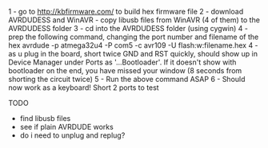 1 - go to http://kbfirmware.com/ to build hex firmware file
2 - download AVRDUDESS and WinAVR - copy libusb files from WinAVR (4 of them) to the AVRDUDESS folder
3 - cd into the AVRDUDESS folder (using cygwin)
4 - prep the following command, changing the port number and filename of the hex
  avrdude -p atmega32u4 -P com5  -c avr109  -U flash:w:filename.hex
4 - as u plug in the board, short twice GND and RST quickly, should show up in Device Manager under Ports as '...Bootloader'. 
If it doesn't show with bootloader on the end, you have missed your window (8 seconds from shorting the circuit twice)
5 - Run the above command ASAP
6 - Should now work as a keyboard! Short 2 ports to test

TODO
- find libusb files
- see if plain AVRDUDE works
- do i need to unplug and replug?

